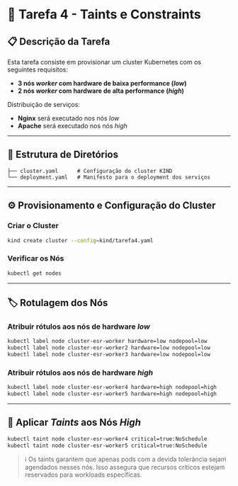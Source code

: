 # 🚀 Tarefa 4 - Taints e Constraints 
## 📋 Descrição da Tarefa

Esta tarefa consiste em provisionar um cluster Kubernetes com os seguintes requisitos:

* **3 nós *worker* com hardware de baixa performance (*low*)**
* **2 nós *worker* com hardware de alta performance (*high*)**

Distribuição de serviços:

* **Nginx** será executado nos nós *low*
* **Apache** será executado nos nós *high*

---

## 📁 Estrutura de Diretórios

```
├── cluster.yaml      # Configuração do cluster KIND
└── deployment.yaml   # Manifesto para o deployment dos serviços
```

---

## ⚙️ Provisionamento e Configuração do Cluster

### Criar o Cluster

```bash
kind create cluster --config=kind/tarefa4.yaml
```

### Verificar os Nós

```bash
kubectl get nodes
```

---

## 🏷️ Rotulagem dos Nós

### Atribuir rótulos aos nós de hardware *low*

```bash
kubectl label node cluster-esr-worker hardware=low nodepool=low
kubectl label node cluster-esr-worker2 hardware=low nodepool=low
kubectl label node cluster-esr-worker3 hardware=low nodepool=low
```

### Atribuir rótulos aos nós de hardware *high*

```bash
kubectl label node cluster-esr-worker4 hardware=high nodepool=high
kubectl label node cluster-esr-worker5 hardware=high nodepool=high
```

---

## 🚫 Aplicar *Taints* aos Nós *High*

```bash
kubectl taint node cluster-esr-worker4 critical=true:NoSchedule
kubectl taint node cluster-esr-worker5 critical=true:NoSchedule
```

> ℹ️ Os taints garantem que apenas pods com a devida tolerância sejam agendados nesses nós. Isso assegura que recursos críticos estejam reservados para workloads específicas.

